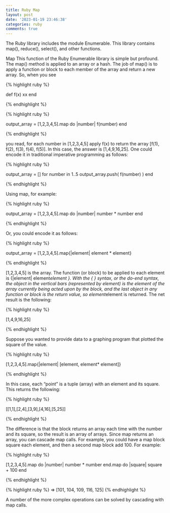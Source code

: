 ```yaml
---
title: Ruby Map
layout: post
date: '2023-01-19 23:46:38'
categories: ruby
comments: true
---
```


The Ruby library includes the module Enumerable. This library contains
map(), reduce(), select(), and other functions. 

Map
This function of the Ruby Enumerable library is simple but profound. The map() method is applied to an array or a hash. The job of map() is to apply a function or block to each member of the array and return a new array.
So, when you see


{% highlight ruby %}

def f(x)
  xx
end

{% endhighlight %}


{% highlight ruby %}

output_array = [1,2,3,4,5].map do |number|
  f(number)
end

{% endhighlight %}

you read, for each number in [1,2,3,4,5] apply f(x) to return the array
[f(1), f(2), f(3), f(4), f(5)]. In this case, the answer is [1,4,9,16,25].
One could encode it in traditional imperative programming as follows:

{% highlight ruby %}

output_array = []
for number in 1..5
  output_array.push( f(number) )
end

{% endhighlight %}

Using map, for example:

{% highlight ruby %}

output_array = [1,2,3,4,5].map do |number|
  number * number
end

{% endhighlight %}

Or, you could encode it as follows:


{% highlight ruby %}

output_array = [1,2,3,4,5].map{|element| element * element}

{% endhighlight %}

[1,2,3,4,5] is the array. The function (or block) to be applied to each
element is {|element| element*element }.
With the { } syntax, or the do-end syntax, the object in the vertical bars
(represented by element) is the element of the array currently being acted
upon by the block, and the last object in any function or block is the return
value, so element*element is returned. The net result is the following:

{% highlight ruby %}

[1,4,9,16,25]

{% endhighlight %}

Suppose you wanted to provide data to a graphing program that
plotted the square of the value.

{% highlight ruby %}

[1,2,3,4,5].map{|element| [element, element* element]}

{% endhighlight %}

In this case, each “point” is a tuple (array) with an element and its
square. This returns the following:


{% highlight ruby %}

[[1,1],[2,4],[3,9],[4,16],[5,25]]

{% endhighlight %}

The difference is that the block returns an array each time with the
number and its square, so the result is an array of arrays.
Since map returns an array, you can cascade map calls. For example,
you could have a map block square each element, and then a second map
block add 100. For example:

{% highlight ruby %}

[1,2,3,4,5].map do |number|
  number * number
end.map do |square|
  square + 100
end

{% endhighlight %}


{% highlight ruby %}
=> [101, 104, 109, 116, 125]
{% endhighlight %}

A number of the more complex operations can be solved by cascading with map calls.
